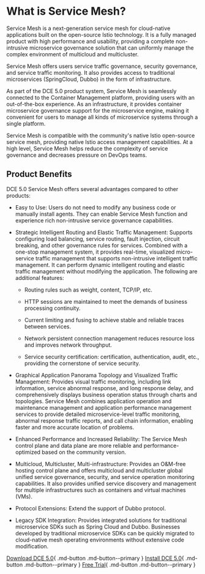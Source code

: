 # What is Service Mesh?

Service Mesh is a next-generation service mesh for cloud-native applications built on the open-source Istio technology. It is a fully managed product with high performance and usability, providing a complete non-intrusive microservice governance solution that can uniformly manage the complex environment of multicloud and multicluster.

Service Mesh offers users service traffic governance, security governance, and service traffic monitoring. It also provides access to traditional microservices (SpringCloud, Dubbo) in the form of infrastructure.

As part of the DCE 5.0 product system, Service Mesh is seamlessly connected to the Container Management platform, providing users with an out-of-the-box experience. As an infrastructure, it provides container microservice governance support for the microservice engine, making it convenient for users to manage all kinds of microservice systems through a single platform.

Service Mesh is compatible with the community's native Istio open-source service mesh, providing native Istio access management capabilities. At a high level, Service Mesh helps reduce the complexity of service governance and decreases pressure on DevOps teams.

## Product Benefits

DCE 5.0 Service Mesh offers several advantages compared to other products:

- Easy to Use: Users do not need to modify any business code or manually install agents. They can enable Service Mesh function and experience rich non-intrusive service governance capabilities.

- Strategic Intelligent Routing and Elastic Traffic Management: Supports configuring load balancing, service routing, fault injection, circuit breaking, and other governance rules for services. Combined with a one-stop management system, it provides real-time, visualized micro-service traffic management that supports non-intrusive intelligent traffic management. It can perform dynamic intelligent routing and elastic traffic management without modifying the application. The following are additional features:

    - Routing rules such as weight, content, TCP/IP, etc.
  
    - HTTP sessions are maintained to meet the demands of business processing continuity.
  
    - Current limiting and fusing to achieve stable and reliable traces between services.
  
    - Network persistent connection management reduces resource loss and improves network throughput.
  
    - Service security certification: certification, authentication, audit, etc., providing the cornerstone of service security.

- Graphical Application Panorama Topology and Visualized Traffic Management: Provides visual traffic monitoring, including link information, service abnormal response, and long response delay, and comprehensively displays business operation status through charts and topologies. Service Mesh combines application operation and maintenance management and application performance management services to provide detailed microservice-level traffic monitoring, abnormal response traffic reports, and call chain information, enabling faster and more accurate location of problems.

- Enhanced Performance and Increased Reliability: The Service Mesh control plane and data plane are more reliable and performance-optimized based on the community version.

- Multicloud, Multicluster, Multi-infrastructure: Provides an O&M-free hosting control plane and offers multicloud and multicluster global unified service governance, security, and service operation monitoring capabilities. It also provides unified service discovery and management for multiple infrastructures such as containers and virtual machines (VMs).

- Protocol Extensions: Extend the support of Dubbo protocol.

- Legacy SDK Integration: Provides integrated solutions for traditional microservice SDKs such as Spring Cloud and Dubbo. Businesses developed by traditional microservice SDKs can be quickly migrated to cloud-native mesh operating environments without extensive code modification.

[Download DCE 5.0](../../download/dce5.md){ .md-button .md-button--primary }
[Install DCE 5.0](../../install/intro.md){ .md-button .md-button--primary }
[Free Trial](../../dce/license0.md){ .md-button .md-button--primary }
